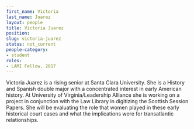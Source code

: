 ```yaml
---
first_name: Victoria
last_name: Juarez
layout: people
title: Victoria Juarez
position:
slug: victoria-juarez
status: not_current
people-category:
- student
roles:
- LAMI Fellow, 2017
---
```


Victoria Juarez is a rising senior at Santa Clara University. She is a History and Spanish double major with a concentrated interest in early American history. At University of Virginia/Leadership Alliance she is working on a project in conjunction with the Law Library in digitizing the Scottish Session Papers. She will be evaluating the role that women played in these early historical court cases and what the implications were for transatlantic relationships.
